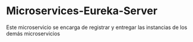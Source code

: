 # Microservices-Eureka-Server
Este microservicio se encarga de registrar y entregar las instancias de los demás microservicios 
